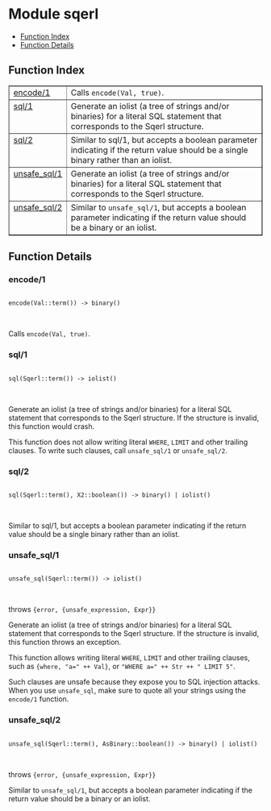 

# Module sqerl #
* [Function Index](#index)
* [Function Details](#functions)

<a name="index"></a>

## Function Index ##


<table width="100%" border="1" cellspacing="0" cellpadding="2" summary="function index"><tr><td valign="top"><a href="#encode-1">encode/1</a></td><td>Calls <code>encode(Val, true)</code>.</td></tr><tr><td valign="top"><a href="#sql-1">sql/1</a></td><td>Generate an iolist (a tree of strings and/or binaries)
for a literal SQL statement that corresponds to the Sqerl
structure.</td></tr><tr><td valign="top"><a href="#sql-2">sql/2</a></td><td>Similar to sql/1, but accepts a boolean parameter
indicating if the return value should be a single binary
rather than an iolist.</td></tr><tr><td valign="top"><a href="#unsafe_sql-1">unsafe_sql/1</a></td><td>Generate an iolist (a tree of strings and/or binaries)
for a literal SQL statement that corresponds to the Sqerl
structure.</td></tr><tr><td valign="top"><a href="#unsafe_sql-2">unsafe_sql/2</a></td><td>Similar to <code>unsafe_sql/1</code>, but accepts a boolean parameter
indicating if the return value should be a binary or an iolist.</td></tr></table>


<a name="functions"></a>

## Function Details ##

<a name="encode-1"></a>

### encode/1 ###

<pre><code>
encode(Val::term()) -&gt; binary()
</code></pre>
<br />

Calls `encode(Val, true)`.

<a name="sql-1"></a>

### sql/1 ###

<pre><code>
sql(Sqerl::term()) -&gt; iolist()
</code></pre>
<br />

Generate an iolist (a tree of strings and/or binaries)
for a literal SQL statement that corresponds to the Sqerl
structure. If the structure is invalid, this function would
crash.

This function does not allow writing literal `WHERE`, `LIMIT`
and other trailing clauses. To write such clauses,
call `unsafe_sql/1` or `unsafe_sql/2`.

<a name="sql-2"></a>

### sql/2 ###

<pre><code>
sql(Sqerl::term(), X2::boolean()) -&gt; binary() | iolist()
</code></pre>
<br />

Similar to sql/1, but accepts a boolean parameter
indicating if the return value should be a single binary
rather than an iolist.

<a name="unsafe_sql-1"></a>

### unsafe_sql/1 ###

<pre><code>
unsafe_sql(Sqerl::term()) -&gt; iolist()
</code></pre>
<br />

throws `{error, {unsafe_expression, Expr}}`

Generate an iolist (a tree of strings and/or binaries)
for a literal SQL statement that corresponds to the Sqerl
structure. If the structure is invalid, this function
throws an exception.

This function allows writing literal `WHERE`, `LIMIT`
and other trailing clauses, such as `{where, "a=" ++ Val}`,
or `"WHERE a=" ++ Str ++ " LIMIT 5"`.

Such clauses are unsafe because they expose you to SQL
injection attacks. When you use `unsafe_sql`, make sure to
quote all your strings using the `encode/1` function.

<a name="unsafe_sql-2"></a>

### unsafe_sql/2 ###

<pre><code>
unsafe_sql(Sqerl::term(), AsBinary::boolean()) -&gt; binary() | iolist()
</code></pre>
<br />

throws `{error, {unsafe_expression, Expr}}`

Similar to `unsafe_sql/1`, but accepts a boolean parameter
indicating if the return value should be a binary or an iolist.


